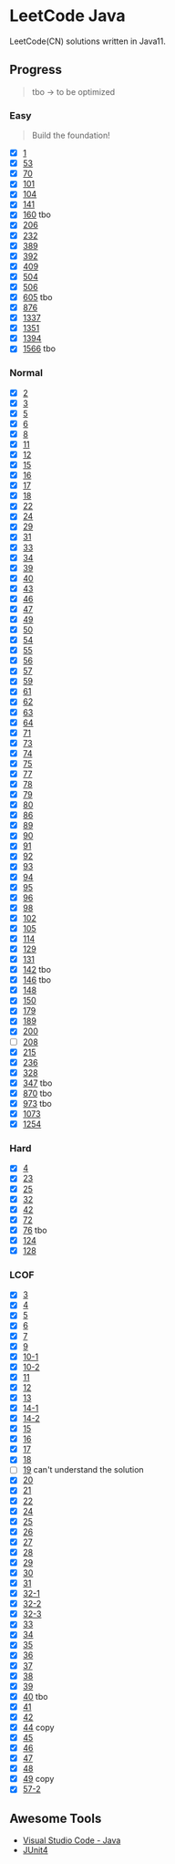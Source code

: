 # LeetCode Java

LeetCode(CN) solutions written in Java11.

## Progress

> tbo -> to be optimized

### Easy

> Build the foundation!

- [x] [1](leetcode/task1/Solution.java)
- [x] [53](leetcode/task53/Solution.java)
- [x] [70](leetcode/task70/Solution.java)
- [x] [101](leetcode/task101/Solution.java)
- [x] [104](leetcode/task104/Solution.java)
- [x] [141](leetcode/task141/Solution.java)
- [x] [160](leetcode/task160/Solution.java) tbo
- [x] [206](leetcode/task206/Solution.java)
- [x] [232](leetcode/task232/MyQueue.java)
- [x] [389](leetcode/task389/Solution.java)
- [x] [392](leetcode/task392/Solution.java)
- [x] [409](leetcode/task409/Solution.java)
- [x] [504](leetcode/task504/Solution.java)
- [x] [506](leetcode/task506/Solution.java)
- [x] [605](leetcode/task605/Solution.java) tbo
- [x] [876](leetcode/task876/Solution.java)
- [x] [1337](leetcode/task1337/Solution.java)
- [x] [1351](leetcode/task1351/Solution.java)
- [x] [1394](leetcode/task1394/Solution.java)
- [x] [1566](leetcode/task1566/Solution.java) tbo

### Normal

- [x] [2](leetcode/task2/Solution.java)
- [x] [3](leetcode/task3/Solution.java)
- [x] [5](leetcode/task5/Solution.java)
- [x] [6](leetcode/task6/Solution.java)
- [x] [8](leetcode/task8/Solution.java)
- [x] [11](leetcode/task11/Solution.java)
- [x] [12](leetcode/task12/Solution.java)
- [x] [15](leetcode/task15/Solution.java)
- [x] [16](leetcode/task16/Solution.java)
- [x] [17](leetcode/task17/Solution.java)
- [x] [18](leetcode/task18/Solution.java)
- [x] [22](leetcode/task22/Solution.java)
- [x] [24](leetcode/task24/Solution.java)
- [x] [29](leetcode/task29/Solution.java)
- [x] [31](leetcode/task31/Solution.java)
- [x] [33](leetcode/task33/Solution.java)
- [x] [34](leetcode/task34/Solution.java)
- [x] [39](leetcode/task39/Solution.java)
- [x] [40](leetcode/task40/Solution.java)
- [x] [43](leetcode/task43/Solution.java)
- [x] [46](leetcode/task46/Solution.java)
- [x] [47](leetcode/task47/Solution.java)
- [x] [49](leetcode/task49/Solution.java)
- [x] [50](leetcode/task50/Solution.java)
- [x] [54](leetcode/task54/Solution.java)
- [x] [55](leetcode/task55/Solution.java)
- [x] [56](leetcode/task56/Solution.java)
- [x] [57](leetcode/task57/Solution.java)
- [x] [59](leetcode/task59/Solution.java)
- [x] [61](leetcode/task61/Solution.java)
- [x] [62](leetcode/task62/Solution.java)
- [x] [63](leetcode/task63/Solution.java)
- [x] [64](leetcode/task64/Solution.java)
- [x] [71](leetcode/task71/Solution.java)
- [x] [73](leetcode/task73/Solution.java)
- [x] [74](leetcode/task74/Solution.java)
- [x] [75](leetcode/task75/Solution.java)
- [x] [77](leetcode/task77/Solution.java)
- [x] [78](leetcode/task78/Solution.java)
- [x] [79](leetcode/task79/Solution.java)
- [x] [80](leetcode/task80/Solution.java)
- [x] [86](leetcode/task86/Solution.java)
- [x] [89](leetcode/task89/Solution.java)
- [x] [90](leetcode/task90/Solution.java)
- [x] [91](leetcode/task91/Solution.java)
- [x] [92](leetcode/task92/Solution.java)
- [x] [93](leetcode/task93/Solution.java)
- [x] [94](leetcode/task94/Solution.java)
- [x] [95](leetcode/task95/Solution.java)
- [x] [96](leetcode/task96/Solution.java)
- [x] [98](leetcode/task98/Solution.java)
- [x] [102](leetcode/task102/Solution.java)
- [x] [105](leetcode/task105/Solution.java)
- [x] [114](leetcode/task114/Solution.java)
- [x] [129](leetcode/task129/Solution.java)
- [x] [131](leetcode/task131/Solution.java)
- [x] [142](leetcode/task142/Solution.java) tbo
- [x] [146](leetcode/task146/LRUCache.java) tbo
- [x] [148](leetcode/task148/Solution.java)
- [x] [150](leetcode/task150/Solution.java)
- [x] [179](leetcode/task179/Solution.java)
- [x] [189](leetcode/task189/Solution.java)
- [x] [200](leetcode/task200/Solution.java)
- [ ] [208](leetcode/task208/Trie.java)
- [x] [215](leetcode/task215/Solution.java)
- [x] [236](leetcode/task236/Solution.java)
- [x] [328](leetcode/task328/Solution.java)
- [x] [347](leetcode/task347/Solution.java) tbo
- [x] [870](leetcode/task870/Solution.java) tbo
- [x] [973](leetcode/task973/Solution.java) tbo
- [x] [1073](leetcode/task1073/Solution.java)
- [x] [1254](leetcode/task1254/Solution.java)

### Hard

- [x] [4](leetcode/task4/Solution.java)
- [x] [23](leetcode/task23/Solution.java)
- [x] [25](leetcode/task25/Solution.java)
- [x] [32](leetcode/task32/Solution.java)
- [x] [42](leetcode/task42/Solution.java)
- [x] [72](leetcode/task72/Solution.java)
- [x] [76](leetcode/task76/Solution.java) tbo
- [x] [124](leetcode/task124/Solution.java)
- [x] [128](leetcode/task128/Solution.java)

### LCOF

- [x] [3](lcof/task3/Solution.java)
- [x] [4](lcof/task4/Solution.java)
- [x] [5](lcof/task5/Solution.java)
- [x] [6](lcof/task6/Solution.java)
- [x] [7](lcof/task7/Solution.java)
- [x] [9](lcof/task9/CQueue.java)
- [x] [10-1](lcof/task10_1/Solution.java)
- [x] [10-2](lcof/task10_2/Solution.java)
- [x] [11](lcof/task11/Solution.java)
- [x] [12](lcof/task12/Solution.java)
- [x] [13](lcof/task13/Solution.java)
- [x] [14-1](lcof/task14_1/Solution.java)
- [x] [14-2](lcof/task14_2/Solution.java)
- [x] [15](lcof/task15/Solution.java)
- [x] [16](lcof/task16/Solution.java)
- [x] [17](lcof/task17/Solution.java)
- [x] [18](lcof/task18/Solution.java)
- [ ] [19](lcof/task19/Solution.java) can't understand the solution
- [x] [20](lcof/task20/Solution.java)
- [x] [21](lcof/task21/Solution.java)
- [x] [22](lcof/task22/Solution.java)
- [x] [24](lcof/task24/Solution.java)
- [x] [25](lcof/task25/Solution.java)
- [x] [26](lcof/task26/Solution.java)
- [x] [27](lcof/task27/Solution.java)
- [x] [28](lcof/task28/Solution.java)
- [x] [29](lcof/task29/Solution.java)
- [x] [30](lcof/task30/MinStack.java)
- [x] [31](lcof/task31/Solution.java)
- [x] [32-1](lcof/task32_1/Solution.java)
- [x] [32-2](lcof/task32_2/Solution.java)
- [x] [32-3](lcof/task32_3/Solution.java)
- [x] [33](lcof/task33/Solution.java)
- [x] [34](lcof/task34/Solution.java)
- [x] [35](lcof/task35/Solution.java)
- [x] [36](lcof/task36/Solution.java)
- [x] [37](lcof/task37/Codec.java)
- [x] [38](lcof/task38/Solution.java)
- [x] [39](lcof/task39/Solution.java)
- [x] [40](lcof/task40/Solution.java) tbo
- [x] [41](lcof/task41/MedianFinder.java)
- [x] [42](lcof/task42/Solution.java)
- [x] [44](lcof/task44/Solution.java) copy
- [x] [45](lcof/task45/Solution.java)
- [x] [46](lcof/task46/Solution.java)
- [x] [47](lcof/task47/Solution.java)
- [x] [48](lcof/task48/Solution.java)
- [x] [49](lcof/task49/Solution.java) copy
- [x] [57-2](lcof/task57_2/Solution.java)

## Awesome Tools

- [Visual Studio Code - Java](https://code.visualstudio.com/docs/java/java-tutorial)
- [JUnit4](https://github.com/junit-team/junit4)
